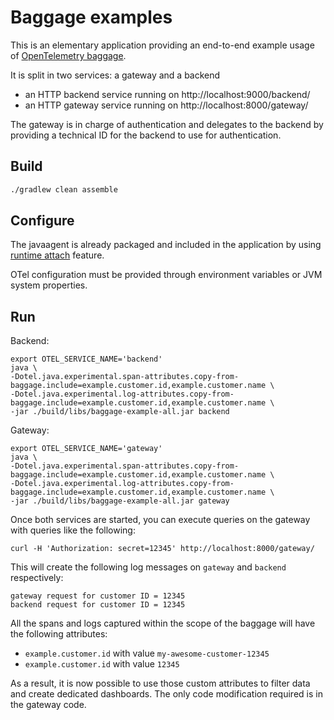 # Baggage examples

This is an elementary application providing an end-to-end example usage of [OpenTelemetry baggage](https://opentelemetry.io/docs/concepts/signals/baggage/).

It is split in two services: a gateway and a backend
- an HTTP backend service running on http://localhost:9000/backend/
- an HTTP gateway service running on http://localhost:8000/gateway/

The gateway is in charge of authentication and delegates to the backend by providing a technical ID for the backend to use for authentication.

## Build

```bash
./gradlew clean assemble
```

## Configure

The javaagent is already packaged and included in the application by using [runtime attach](https://www.elastic.co/docs/reference/opentelemetry/edot-sdks/java/setup/runtime-attach) feature.

OTel configuration must be provided through environment variables or JVM system properties.

## Run

Backend:
```shell
export OTEL_SERVICE_NAME='backend'
java \
-Dotel.java.experimental.span-attributes.copy-from-baggage.include=example.customer.id,example.customer.name \
-Dotel.java.experimental.log-attributes.copy-from-baggage.include=example.customer.id,example.customer.name \
-jar ./build/libs/baggage-example-all.jar backend
```

Gateway:
```shell
export OTEL_SERVICE_NAME='gateway'
java \
-Dotel.java.experimental.span-attributes.copy-from-baggage.include=example.customer.id,example.customer.name \
-Dotel.java.experimental.log-attributes.copy-from-baggage.include=example.customer.id,example.customer.name \
-jar ./build/libs/baggage-example-all.jar gateway
```

Once both services are started, you can execute queries on the gateway with queries like the following:
```shell
curl -H 'Authorization: secret=12345' http://localhost:8000/gateway/
```

This will create the following log messages on `gateway` and `backend` respectively:
```
gateway request for customer ID = 12345
backend request for customer ID = 12345
```

All the spans and logs captured within the scope of the baggage will have the following attributes:
- `example.customer.id` with value `my-awesome-customer-12345`
- `example.customer.id` with value `12345`

As a result, it is now possible to use those custom attributes to filter data and create
dedicated dashboards. The only code modification required is in the gateway code.

